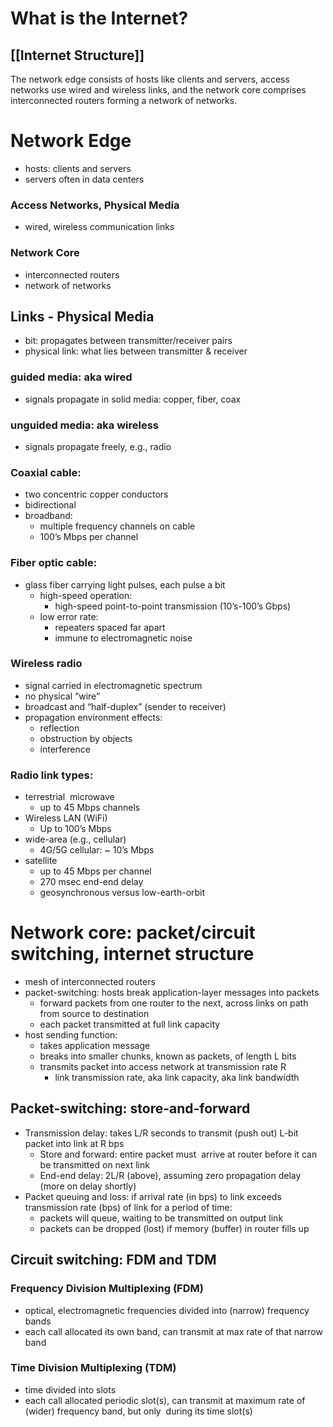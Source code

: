 # What is the Internet?
## [[Internet Structure]]
The network edge consists of hosts like clients and servers, access networks use wired and wireless links, and the network core comprises interconnected routers forming a network of networks.
# Network Edge
- hosts: clients and servers
- servers often in data centers
### Access Networks, Physical Media
- wired, wireless communication links
### Network Core
- interconnected routers
- network of networks
## Links - Physical Media
- bit: propagates between transmitter/receiver pairs
- physical link: what lies between transmitter & receiver
### guided media: aka wired
- signals propagate in solid media: copper, fiber, coax
### unguided media: aka wireless
- signals propagate freely, e.g., radio
### Coaxial cable:
- two concentric copper conductors
- bidirectional
- broadband:
	- multiple frequency channels on cable
	- 100’s Mbps per channel
### Fiber optic cable:
- glass fiber carrying light pulses, each pulse a bit
	- high-speed operation:
		- high-speed point-to-point transmission (10’s-100’s Gbps)
	- low error rate:
		- repeaters spaced far apart
		- immune to electromagnetic noise
### Wireless radio
- signal carried in electromagnetic spectrum
- no physical “wire”
- broadcast and “half-duplex” (sender to receiver)
- propagation environment effects:
	- reflection
	- obstruction by objects
	- interference
### Radio link types:
- terrestrial  microwave
	- up to 45 Mbps channels
- Wireless LAN (WiFi)
	- Up to 100’s Mbps
- wide-area (e.g., cellular)
	- 4G/5G cellular: ~ 10’s Mbps
- satellite
	- up to 45 Mbps per channel
	- 270 msec end-end delay
	- geosynchronous versus low-earth-orbit
# Network core: packet/circuit switching, internet structure
- mesh of interconnected routers
- packet-switching: hosts break application-layer messages into packets
	- forward packets from one router to the next, across links on path from source to destination
	- each packet transmitted at full link capacity
- host sending function:
	- takes application message
	- breaks into smaller chunks, known as packets, of length L bits
	- transmits packet into access network at transmission rate R
		- link transmission rate, aka link capacity, aka link bandwidth
## Packet-switching: store-and-forward
- Transmission delay: takes L/R seconds to transmit (push out) L-bit packet into link at R bps
	- Store and forward: entire packet must  arrive at router before it can be transmitted on next link
	- End-end delay: 2L/R (above), assuming zero propagation delay (more on delay shortly)
- Packet queuing and loss: if arrival rate (in bps) to link exceeds transmission rate (bps) of link for a period of time:
	- packets will queue, waiting to be transmitted on output link
	- packets can be dropped (lost) if memory (buffer) in router fills up
## Circuit switching: FDM and TDM
### Frequency Division Multiplexing (FDM)
- optical, electromagnetic frequencies divided into (narrow) frequency bands
- each call allocated its own band, can transmit at max rate of that narrow band
### Time Division Multiplexing (TDM)
- time divided into slots
- each call allocated periodic slot(s), can transmit at maximum rate of (wider) frequency band, but only  during its time slot(s)